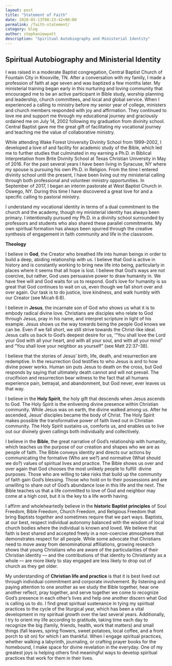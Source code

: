 ```yaml
---
layout: post
title: "Statement of Faith"
date: 2020-05-13T08:23:42+00:00
permalink: /faith-statement/
category: blog
author: stephaniewyatt
description: "Spiritual Autobiography and Ministerial Identity"
---
```

## Spiritual Autobiography and Ministerial Identity

I was raised in a moderate Baptist congregation, Central Baptist Church of Fountain City in Knoxville, TN. After a conversation with my family, I made a profession of faith at age seven and was baptized a few months later. My ministerial training began early in this nurturing and loving community that encouraged me to be an active participant in Bible study, worship planning and leadership, church committees, and local and global service. When I experienced a calling to ministry before my senior year of college, ministers and church members responded with joy and affirmation. They continued to love me and support me through my educational journey and graciously ordained me on July 14, 2002 following my graduation from divinity school. Central Baptist gave me the great gift of facilitating my vocational journey and teaching me the value of collaborative ministry.
<!--more-->

While attending Wake Forest University Divinity School from 1999–2002, I developed a love of and facility for academic study of the Bible, which led me to further studies that culminated in my earning a Ph.D. in Biblical Interpretation from Brite Divinity School at Texas Christian University in May of 2016\. For the past several years I have been living in Syracuse, NY where my spouse is pursuing his own Ph.D. in Religion. From the time I entered divinity school until the present, I have been living out my ministerial calling through both professional and volunteer ministry opportunities. In September of 2017, I began an interim pastorate at West Baptist Church in Oswego, NY. During this time I have discovered a great love for and a specific calling to pastoral ministry.

I understand my vocational identity in terms of a dual commitment to the church and the academy, though my ministerial identity has always been primary. I intentionally pursued my Ph.D. in a divinity school surrounded by professors and students who also shared these parallel commitments. My own spiritual formation has always been spurred through the creative synthesis of engagement in faith community and life in the classroom.

**Theology**

I believe in **God**, the Creator who breathed life into human beings in order to build a deep, abiding relationship with us. I believe that God is active in history and is constantly working to bring new life into being, particularly in places where it seems that all hope is lost. I believe that God’s ways are not coercive, but rather, God uses persuasive power to draw humanity in. We have free will and God waits for us to respond. God’s love for humanity is so great that God continues to wait on us, even though we fall short over and over again. Our task is to do justice, love kindness, and walk humbly with our Creator (see Micah 6:8).

I believe in **Jesus**, the incarnate son of God who shows us what it is to embody radical divine love. Christians are disciples who relate to God through Jesus, pray in his name, and interpret scripture in light of his example. Jesus shows us the way towards being the people God knows we can be. Even if we fall short, we still strive towards the Christ-like ideal. Jesus calls us back to God’s deepest desire for us, ‘“You shall love the Lord your God with all your heart, and with all your soul, and with all your mind” and “You shall love your neighbor as yourself” (see Matt 22:37–38).

I believe that the stories of Jesus’ birth, life, death, and resurrection are redemptive. In the resurrection God testifies to who Jesus is and to how divine power works. Human sin puts Jesus to death on the cross, but God responds by saying that ultimately death cannot and will not prevail. The crucifixion and resurrection bear witness to the fact that all humans experience pain, betrayal, and abandonment, but God never, ever leaves us that way.

I believe in the **Holy Spirit**, the holy gift that descends when Jesus ascends to God. The Holy Spirit is the enlivening divine presence within Christian community. While Jesus was on earth, the divine walked among us. After he ascended, Jesus’ disciples became the body of Christ. The Holy Spirit makes possible the transformative power of faith lived out in Christian community. The Holy Spirit sustains us, comforts us, and enables us to live out our divinely given callings both individually and collectively.

I believe in the **Bible**, the great narrative of God’s relationship with humanity, which teaches us the purpose of our creation and shapes who we are as people of faith. The Bible conveys identity and directs our actions by communicating the formative (Who are we?) and normative (What should we do?) values of spiritual lives and practice. The Bible shows us over and over again that God chooses the most unlikely people to fulfill  divine purposes. Those who are willing to take risks that build up the community of faith gain God’s blessing. Those who hold on to their possessions and are unwilling to share out of God’s abundance lose in this life and the next. The Bible teaches us that a life committed to love of God and neighbor may come at a high cost, but it is the key to a life worth having.

I affirm and wholeheartedly believe in the **historic Baptist principles** of Soul Freedom, Bible Freedom, Church Freedom, and Religious Freedom that bring Baptists together and sometimes require that we part ways. Baptists, at our best, respect individual autonomy balanced with the wisdom of local church bodies where the individual is known and loved. We believe that faith is best shared and accepted freely in a non-coercive atmosphere that demonstrates respect for all people. While some advocate that Christians need to move away from denominational affiliations, growing research shows that young Christians who are aware of the particularities of their Christian identity –– and the contributions of that identity to Christianity as a whole –– are more likely to stay engaged are less likely to drop out of church as they get older.

My understanding of **Christian life and practice** is that it is best lived out through individual commitment and corporate involvement. By listening and paying attention to one another as we study the Bible together, hear one another reflect, pray together, and serve together we come to recognize God’s presence in each other’s lives and help one another discern what God is calling us to do. I find great spiritual sustenance in tying my spiritual practices to the cycle of the liturgical year, which has been a vital development in my spiritual growth over the last several years. Additionally, I try to orient my life according to gratitude, taking time each day to recognize the big (family, friends, health, work that matters) and small things (fall leaves, spring flowers, sweet potatoes, local coffee, and a front porch to sit on) for which I am thankful. When I engage spiritual practices, whether walking a labyrinth, journaling, or crafting prayer books for the homebound, I make space for divine revelation in the everyday. One of my greatest joys is helping others find meaningful ways to develop spiritual practices that work for them in their lives.

